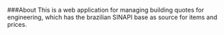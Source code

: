 ###About
This is a web application for managing building quotes for engineering, which has the brazilian SINAPI base as source for items and prices.
